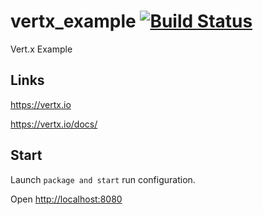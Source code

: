 # vertx_example [![Build Status](https://travis-ci.org/hofiorg/vertx_example.svg?branch=master)](https://travis-ci.org/hofiorg/vertx_example)
Vert.x Example

## Links

<https://vertx.io>

<https://vertx.io/docs/>

## Start

Launch `package and start` run configuration.

Open <http://localhost:8080> 